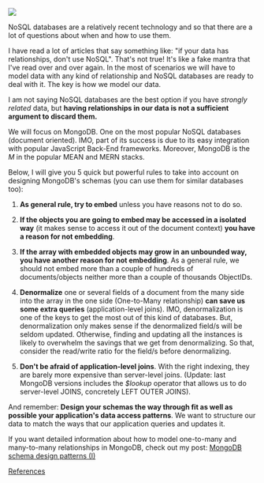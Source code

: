 ![](https://thepracticaldev.s3.amazonaws.com/i/u7b9mvtin7rmhy4ohbut.JPG)

NoSQL databases are a relatively recent technology and so that there are a lot of questions about when and how to use them.

I have read a lot of articles that say something like: "if your data has relationships, don't use NoSQL". That's not true! It's like a fake mantra that I've read over and over again. In the most of scenarios we will have to model data with any kind of relationship and NoSQL databases are ready to deal with it. The key is how we model our data.

I am not saying NoSQL databases are the best option if you have *strongly related* data, but **having relationships in our data is not a sufficient argument to discard them.**

We will focus on MongoDB. One on the most popular NoSQL databases (document oriented). IMO, part of its success is due to its easy integration with popular JavaScript Back-End frameworks. Moreover, MongoDB is the *M* in the popular MEAN and MERN stacks.

Below, I will give you 5 quick but powerful rules to take into account on designing MongoDB's schemas (you can use them for similar databases too):


1. **As general rule, try to embed**  unless you have reasons not to do so.

2. **If the objects you are going to embed may be accessed in a isolated way** (it makes sense to access it out of the document context) **you have a reason for not embedding**.

3. **If the array with embedded objects may grow in an unbounded way, you have another reason for not embedding**. As a general rule, we should not embed more than a couple of hundreds of documents/objects neither more than a couple of thousands ObjectIDs.

4. **Denormalize** one or several fields of a document from the many side into the array in the one side (One-to-Many relationship) **can save us some extra queries** (application-level joins). IMO, denormalization is one of the keys to get the most out of this kind of databases. But, denormalization only makes sense if the denormalized field/s will be seldom updated. Otherwise, finding and updating all the instances is likely to overwhelm the savings that we get from denormalizing. So that, consider the read/write ratio for the field/s before denormalizing.

5. **Don't be afraid of application-level joins**. With the right indexing, they are barely more expensive than server-level joins.
(Update: last MongoDB versions includes the *$lookup* operator that allows us to do server-level JOINS, concretely LEFT OUTER JOINS).

And remember: **Design your schemas the way through fit as well as possible your application's data access patterns**. We want to structure our data to match the ways that our application queries and updates it.

If you want detailed information about how to model one-to-many and many-to-many relationships in MongoDB, check out my post: [MongoDB schema design patterns (I)](https://dev.to/mrm8488/mongodb-schema-design-patterns-i-4gdp)

[References](https://www.mongodb.com/blog/post/6-rules-of-thumb-for-mongodb-schema-design-part-3)

